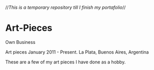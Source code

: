 //*This is a temporary repository till I finish my portafolio*//

# Art-Pieces

Own Business

Art pieces
January 2011 - Present. La Plata, Buenos Aires, Argentina

These are a few of my art pieces I have done as a hobby.
